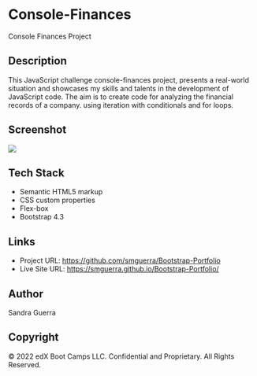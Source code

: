 # Console-Finances

Console Finances Project


## Description 


This JavaScript challenge console-finances project, presents a real-world situation and showcases my skills and talents in the development of JavaScript code. The aim is to create code for analyzing the financial records of a company. using iteration with conditionals and for loops.


## Screenshot

![](./images/bootstportofolioscreeshot.png)



## Tech Stack

- Semantic HTML5 markup
- CSS custom properties
- Flex-box
- Bootstrap 4.3


## Links

- Project URL:  https://github.com/smguerra/Bootstrap-Portfolio
- Live Site URL:  https://smguerra.github.io/Bootstrap-Portfolio/


## Author

Sandra Guerra


## Copyright

© 2022 edX Boot Camps LLC. Confidential and Proprietary. All Rights Reserved.
